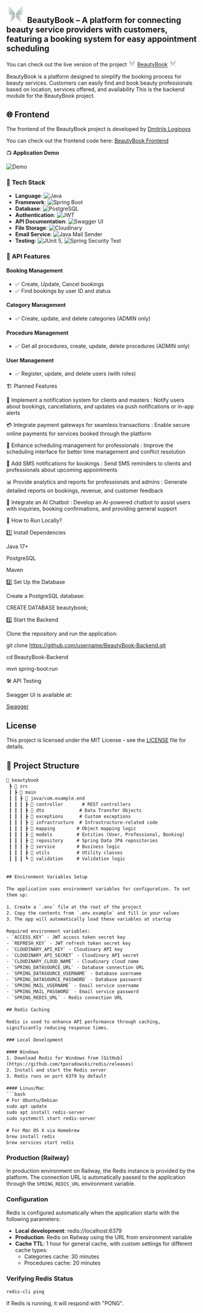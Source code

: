 ## <img src="logo3.png" alt="Logo" width="50" /> BeautyBook – A platform for connecting beauty service providers with customers, featuring a booking system for easy appointment scheduling

You can check out the live version of the project <img src="logo3.png" alt="Logo" width="20" /> [BeautyBook](https://beauty-book-3-0.vercel.app/) <img src="logo3.png" alt="Logo" width="20" />

BeautyBook is a platform designed to simplify the booking process for beauty services. Customers can easily find and book beauty professionals based on location, services offered, and availability 
This is the backend module for the BeautyBook project. 

## 🌐 Frontend

The frontend of the BeautyBook project is developed by [Dmitrijs Loginovs](https://github.com/Loginofff)

You can check out the frontend code here:
[BeautyBook Frontend](https://github.com/Loginofff/Beauty-book-3.0.git)

📺 **Application Demo**


![Demo](Untitledvideo-MadewithClipchamp2-ezgif.com-crop.gif)


### 🔧 **Tech Stack**

- **Language**: ![Java](https://img.shields.io/badge/Java-ED8B00?style=flat&logo=openjdk&logoColor=white) 
- **Framework**: ![Spring Boot](https://img.shields.io/badge/Spring_Boot-6DB33F?style=flat&logo=spring-boot&logoColor=white) 
- **Database**: ![PostgreSQL](https://img.shields.io/badge/PostgreSQL-336791?style=flat&logo=postgresql&logoColor=white)
- **Authentication**: ![JWT](https://img.shields.io/badge/JWT-000000?style=flat&logo=json-web-tokens&logoColor=white) 
- **API Documentation**: ![Swagger UI](https://img.shields.io/badge/Swagger_UI-85EA2D?style=flat&logo=swagger&logoColor=black) 
- **File Storage**: ![Cloudinary](https://img.shields.io/badge/Cloudinary-FF6600?style=flat&logo=cloudinary&logoColor=white)
- **Email Service**: ![Java Mail Sender](https://img.shields.io/badge/Java_Mail_Sender-26A153?style=flat&logo=java&logoColor=white)  
- **Testing**: ![JUnit 5](https://img.shields.io/badge/JUnit_5-25A162?style=flat&logo=junit5&logoColor=white), ![Spring Security Test](https://img.shields.io/badge/Spring_Security_Test-6DB33F?style=flat&logo=spring-boot&logoColor=white)

  
### 📌 **API Features**

#### Booking Management
- ✅ Create, Update, Cancel bookings
- ✅ Find bookings by user ID and status

#### Category Management
- ✅ Create, update, and delete categories (ADMIN only)

#### Procedure Management
- ✅ Get all procedures, create, update, delete procedures (ADMIN only)

#### User Management
- ✅ Register, update, and delete users (with roles)

🏗 Planned Features

🔄 Implement a notification system for clients and masters : Notify users about bookings, cancellations, and updates via push notifications or in-app alerts

💳 Integrate payment gateways for seamless transactions : Enable secure online payments for services booked through the platform

📅 Enhance scheduling management for professionals : Improve the scheduling interface for better time management and conflict resolution

📩 Add SMS notifications for bookings : Send SMS reminders to clients and professionals about upcoming appointments

📊 Provide analytics and reports for professionals and admins : Generate detailed reports on bookings, revenue, and customer feedback

💬 Integrate an AI Chatbot : Develop an AI-powered chatbot to assist users with inquiries, booking confirmations, and providing general support

 
🔌 How to Run Locally?

1️⃣ Install Dependencies

Java 17+

PostgreSQL

Maven

2️⃣ Set Up the Database

Create a PostgreSQL database:

CREATE DATABASE beautybook;


3️⃣ Start the Backend

Clone the repository and run the application:

git clone https://github.com/username/BeautyBook-Backend.git

cd BeautyBook-Backend

mvn spring-boot:run


🛠 API Testing

Swagger UI is available at:

[Swagger](http://localhost:8080/swagger-ui/index.html)

## License

This project is licensed under the MIT License - see the [LICENSE](LICENSE) file for details.

## 📑 Project Structure  

```
📂 beautybook
 ┣ 📂 src
 ┃ ┣ 📂 main
 ┃ ┃ ┣ 📂 java/com.example.end
 ┃ ┃ ┃ ┣ 📂 controller       # REST controllers
 ┃ ┃ ┃ ┣ 📂 dto             # Data Transfer Objects
 ┃ ┃ ┃ ┣ 📂 exceptions      # Custom exceptions
 ┃ ┃ ┃ ┣ 📂 infrastructure  # Infrastructure-related code
 ┃ ┃ ┃ ┣ 📂 mapping        # Object mapping logic
 ┃ ┃ ┃ ┣ 📂 models         # Entities (User, Professional, Booking)
 ┃ ┃ ┃ ┣ 📂 repository     # Spring Data JPA repositories
 ┃ ┃ ┃ ┣ 📂 service        # Business logic
 ┃ ┃ ┃ ┣ 📂 utils          # Utility classes
 ┃ ┃ ┃ ┗ 📂 validation     # Validation logic
 

## Environment Variables Setup

The application uses environment variables for configuration. To set them up:

1. Create a `.env` file at the root of the project
2. Copy the contents from `.env.example` and fill in your values
3. The app will automatically load these variables at startup

Required environment variables:
- `ACCESS_KEY` - JWT access token secret key
- `REFRESH_KEY` - JWT refresh token secret key
- `CLOUDINARY_API_KEY` - Cloudinary API key
- `CLOUDINARY_API_SECRET` - Cloudinary API secret
- `CLOUDINARY_CLOUD_NAME` - Cloudinary cloud name
- `SPRING_DATASOURCE_URL` - Database connection URL
- `SPRING_DATASOURCE_USERNAME` - Database username
- `SPRING_DATASOURCE_PASSWORD` - Database password
- `SPRING_MAIL_USERNAME` - Email service username
- `SPRING_MAIL_PASSWORD` - Email service password
- `SPRING_REDIS_URL` - Redis connection URL

## Redis Caching

Redis is used to enhance API performance through caching, significantly reducing response times.

### Local Development

#### Windows
1. Download Redis for Windows from [GitHub](https://github.com/tporadowski/redis/releases)
2. Install and start the Redis server
3. Redis runs on port 6379 by default

#### Linux/Mac
```bash
# For Ubuntu/Debian
sudo apt update
sudo apt install redis-server
sudo systemctl start redis-server

# For Mac OS X via Homebrew
brew install redis
brew services start redis
```

### Production (Railway)
In production environment on Railway, the Redis instance is provided by the platform. The connection URL is automatically passed to the application through the `SPRING_REDIS_URL` environment variable.

### Configuration
Redis is configured automatically when the application starts with the following parameters:
- **Local development**: redis://localhost:6379
- **Production**: Redis on Railway using the URL from environment variable
- **Cache TTL**: 1 hour for general cache, with custom settings for different cache types:
  - Categories cache: 30 minutes
  - Procedures cache: 20 minutes

### Verifying Redis Status
```bash
redis-cli ping
```
If Redis is running, it will respond with "PONG".



